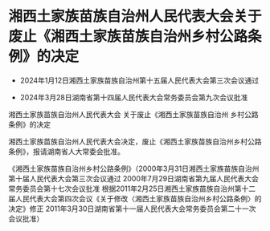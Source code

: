 # 湘西土家族苗族自治州人民代表大会关于废止《湘西土家族苗族自治州乡村公路条例》的决定

- 2024年1月12日湘西土家族苗族自治州第十五届人民代表大会第三次会议通过

- 2024年3月28日湖南省第十四届人民代表大会常务委员会第九次会议批准

<!-- INFO END -->

湘西土家族苗族自治州人民代表大会 关于废止《湘西土家族苗族自治州 乡村公路条例》的决定

湘西土家族苗族自治州人民代表大会决定，废止《湘西土家族苗族自治州乡村公路条例》，报请湖南省人大常委会批准。

《湘西土家族苗族自治州乡村公路条例》（2000年3月31日湘西土家族苗族自治州第十届人民代表大会第三次会议通过 2000年7月29日湖南省第九届人民代表大会常务委员会第十七次会议批准 根据2011年2月25日湘西土家族苗族自治州第十二届人民代表大会第四次会议《关于修改〈湘西土家族苗族自治州乡村公路条例〉的决定》修正 2011年3月30日湖南省第十一届人民代表大会常务委员会第二十一次会议批准）
